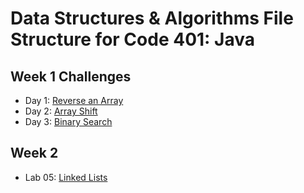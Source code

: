 # Data Structures & Algorithms File Structure for Code 401: Java

## Week 1 Challenges
- Day 1: [Reverse an Array](https://github.com/janiekyu/data-structures-and-algorithms/blob/master/otherReadmes/reverseArray.md)
- Day 2: [Array Shift](https://github.com/janiekyu/data-structures-and-algorithms/blob/master/otherReadmes/arrayShift.md)
- Day 3: [Binary Search](https://github.com/janiekyu/data-structures-and-algorithms/blob/master/otherReadmes/binarySearch.md)

## Week 2
- Lab 05: [Linked Lists](https://github.com/janiekyu/data-structures-and-algorithms/blob/master/otherReadmes/linkedLists.md)